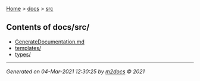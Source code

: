 [Home](../index.md) > [docs](../docs_index.md) > [src](src_index.md)  

## Contents of docs/src/

- [GenerateDocumentation.md](GenerateDocumentation.md)
- [templates/](templates/templates_index.md)
- [types/](types/types_index.md)

***

*Generated on 04-Mar-2021 12:30:25 by [m2docs](https://github.com/crgnam-research/m2docs) © 2021*